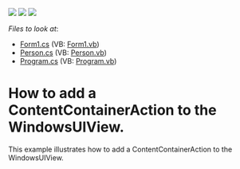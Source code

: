 <!-- default badges list -->
![](https://img.shields.io/endpoint?url=https://codecentral.devexpress.com/api/v1/VersionRange/128616001/12.2.6%2B)
[![](https://img.shields.io/badge/Open_in_DevExpress_Support_Center-FF7200?style=flat-square&logo=DevExpress&logoColor=white)](https://supportcenter.devexpress.com/ticket/details/E4632)
[![](https://img.shields.io/badge/📖_How_to_use_DevExpress_Examples-e9f6fc?style=flat-square)](https://docs.devexpress.com/GeneralInformation/403183)
<!-- default badges end -->
<!-- default file list -->
*Files to look at*:

* [Form1.cs](./CS/WindowsFormsApplication35/Form1.cs) (VB: [Form1.vb](./VB/WindowsFormsApplication35/Form1.vb))
* [Person.cs](./CS/WindowsFormsApplication35/Person.cs) (VB: [Person.vb](./VB/WindowsFormsApplication35/Person.vb))
* [Program.cs](./CS/WindowsFormsApplication35/Program.cs) (VB: [Program.vb](./VB/WindowsFormsApplication35/Program.vb))
<!-- default file list end -->
# How to add a ContentContainerAction to the WindowsUIView.


<p>This example illustrates how to add a ContentContainerAction to the WindowsUIView.</p>

<br/>


